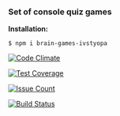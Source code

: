 ### Set of console quiz games

**Installation:**
```
$ npm i brain-games-ivstyopa
```

[![Code Climate](https://codeclimate.com/github/xibalbaroad/project-lvl1-s120/badges/gpa.svg)](https://codeclimate.com/github/xibalbaroad/project-lvl1-s120)

[![Test Coverage](https://codeclimate.com/github/xibalbaroad/project-lvl1-s120/badges/coverage.svg)](https://codeclimate.com/github/xibalbaroad/project-lvl1-s120/coverage)

[![Issue Count](https://codeclimate.com/github/xibalbaroad/project-lvl1-s120/badges/issue_count.svg)](https://codeclimate.com/github/xibalbaroad/project-lvl1-s120)

[![Build Status](https://travis-ci.org/xibalbaroad/project-lvl1-s120.svg?branch=master)](https://travis-ci.org/xibalbaroad/project-lvl1-s120)
